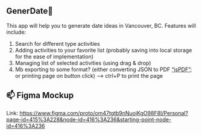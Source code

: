 ## GenerDate🍒
This app will help you to generate date ideas in Vancouver, BC.
Features will include:
1. Search for different type activities 
2. Adding activities to your favorite list (probably saving into local storage for the ease of implementation)
3. Managing list of selected activities (using drag & drop)
4. Mb exporting to some format? (either converting JSON to PDF [“jsPDF”](http://raw.githack.com/MrRio/jsPDF/master/index.html); or printing page on button click) --> ctrl+P to print the page

## 📫 Figma Mockup
Link: https://www.figma.com/proto/om47tgtb9nNuojKgO98F8I/Personal?page-id=415%3A228&node-id=416%3A236&starting-point-node-id=416%3A236